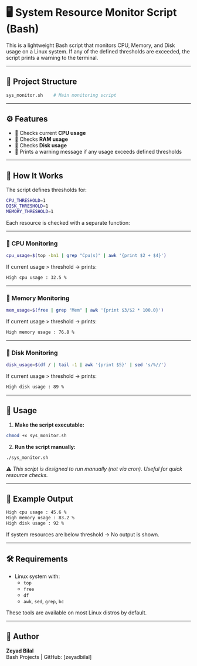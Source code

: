 # 🖥️ System Resource Monitor Script (Bash)

This is a lightweight Bash script that monitors CPU, Memory, and Disk usage on a Linux system. If any of the defined thresholds are exceeded, the script prints a warning to the terminal.

---

## 📁 Project Structure

```bash
sys_monitor.sh    # Main monitoring script
```

---

## ⚙️ Features

- 🧠 Checks current **CPU usage**
- 💾 Checks **RAM usage**
- 💽 Checks **Disk usage**
- 🚨 Prints a warning message if any usage exceeds defined thresholds

---

## 🧠 How It Works

The script defines thresholds for:

```bash
CPU_THRESHOLD=1
DISK_THRESHOLD=1
MEMORY_THRESHOLD=1
```

Each resource is checked with a separate function:

---

### 🔄 CPU Monitoring

```bash
cpu_usage=$(top -bn1 | grep "Cpu(s)" | awk '{print $2 + $4}')
```

If current usage > threshold → prints:

```bash
High cpu usage : 32.5 %
```

---

### 🧠 Memory Monitoring

```bash
mem_usage=$(free | grep "Mem" | awk '{print $3/$2 * 100.0}')
```

If current usage > threshold → prints:

```bash
High memory usage : 76.8 %
```

---

### 💽 Disk Monitoring

```bash
disk_usage=$(df / | tail -1 | awk '{print $5}' | sed 's/%//')
```

If current usage > threshold → prints:

```bash
High disk usage : 89 %
```

---

## 🚀 Usage

1. **Make the script executable:**

```bash
chmod +x sys_monitor.sh
```

2. **Run the script manually:**

```bash
./sys_monitor.sh
```

⚠️ *This script is designed to run manually (not via cron). Useful for quick resource checks.*

---

## 🧪 Example Output

```txt
High cpu usage : 45.6 %
High memory usage : 83.2 %
High disk usage : 92 %
```

If system resources are below threshold → No output is shown.

---

## 🛠️ Requirements

- Linux system with:
  - `top`
  - `free`
  - `df`
  - `awk`, `sed`, `grep`, `bc`

These tools are available on most Linux distros by default.

---

## 📌 Author

**Zeyad Bilal**  
Bash Projects | GitHub: [zeyadbilal]
